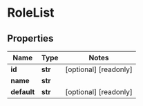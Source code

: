# RoleList

## Properties
Name | Type | Notes
------------ | ------------- | -------------
**id** | **str** | [optional] [readonly] 
**name** | **str** | 
**default** | **str** | [optional] [readonly] 


